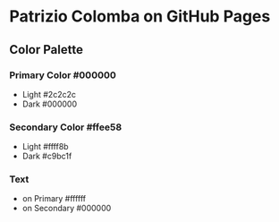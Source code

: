 # Patrizio Colomba on GitHub Pages
## Color Palette
### Primary Color           #000000
- Light                     #2c2c2c
- Dark                      #000000
### Secondary Color         #ffee58
- Light                     #ffff8b
- Dark                      #c9bc1f
### Text
- on Primary                #ffffff
- on Secondary              #000000